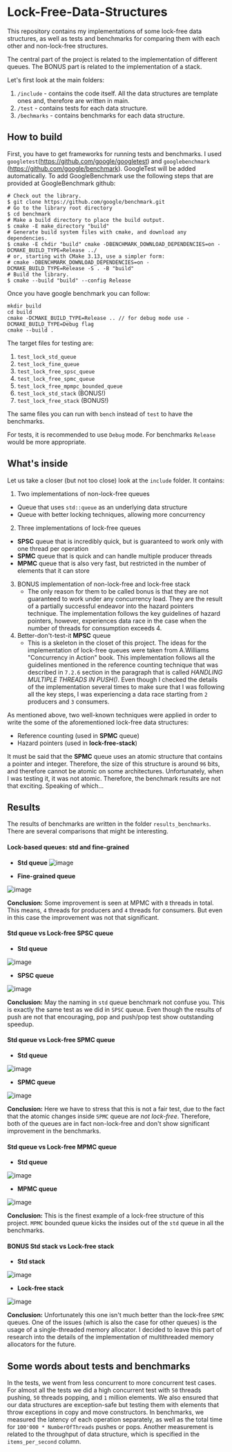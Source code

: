 # Lock-Free-Data-Structures
This repository contains my implementations of some lock-free data structures, as well as tests and benchmarks for comparing them with each other and non-lock-free structures. 

The central part of the project is related to the implementation of different queues. The BONUS part is related to the implementation of a stack.

Let's first look at the main folders:

1. `/include` - contains the code itself. All the data structures are template ones and, therefore are written in main.
2. `/test` - contains tests for each data structure.
3. `/bechmarks` - contains benchmarks for each data structure.


## How to build

First, you have to get frameworks for running tests and benchmarks. I used `googletest`(https://github.com/google/googletest) and `googlebenchmark` (https://github.com/google/benchmark). GoogleTest will be added automatically. To add GoogleBenchmark use the following steps that are provided at GoogleBenchmark github:

```
# Check out the library.
$ git clone https://github.com/google/benchmark.git
# Go to the library root directory
$ cd benchmark
# Make a build directory to place the build output.
$ cmake -E make_directory "build"
# Generate build system files with cmake, and download any dependencies.
$ cmake -E chdir "build" cmake -DBENCHMARK_DOWNLOAD_DEPENDENCIES=on -DCMAKE_BUILD_TYPE=Release ../
# or, starting with CMake 3.13, use a simpler form:
# cmake -DBENCHMARK_DOWNLOAD_DEPENDENCIES=on -DCMAKE_BUILD_TYPE=Release -S . -B "build"
# Build the library.
$ cmake --build "build" --config Release
```

Once you have google benchmark you can follow:

```
mkdir build
cd build
cmake -DCMAKE_BUILD_TYPE=Release .. // for debug mode use -DCMAKE_BUILD_TYPE=Debug flag
cmake --build .
```

The target files for testing are:

1. `test_lock_std_queue`
2. `test_lock_fine_queue`
3. `test_lock_free_spsc_queue`
4. `test_lock_free_spmc_queue`
5. `test_lock_free_mpmpc_bounded_queue`
6. `test_lock_std_stack` (BONUS!)
7. `test_lock_free_stack` (BONUS!)

The same files you can run with `bench` instead of `test` to have the benchmarks.

For tests, it is recommended to use `Debug` mode. For benchmarks `Release` would be more appropriate.

## What's inside

Let us take a closer (but not too close) look at the `include` folder. It contains:

1. Two implementations of non-lock-free queues
  - Queue that uses `std::queue` as an underlying data structure
  - Queue with better locking techniques, allowing more concurrency
2. Three implementations of lock-free queues
  - **SPSC** queue that is incredibly quick, but is guaranteed to work only with one thread per operation
  - **SPMC** queue that is quick and can handle multiple producer threads
  - **MPMC** queue that is also very fast, but restricted in the number of elements that it can store
3. BONUS implementation of non-lock-free and lock-free stack
   - The only reason for them to be called bonus is that they are not guaranteed to work under any concurrency
   load. They are the result of a partially successful endeavor into the hazard pointers technique. The implementation
   follows the key guidelines of hazard pointers, however, experiences data race in the case when the number of threads for
   consumption exceeds 4.
4. Better-don't-test-it **MPSC** queue
   - This is a skeleton in the closet of this project. The ideas for the implementation of lock-free queues were taken from A.Williams
   "Concurrency in Action" book. This implementation follows all the guidelines mentioned in the reference counting technique that
   was described in `7.2.6` section in the paragraph that is called *HANDLING MULTIPLE THREADS IN PUSH()*. Even though I checked the
   details of the implementation several times to make sure that I was following all the key steps, I was experiencing a data race starting
   from `2` producers and `3` consumers.

As mentioned above, two well-known techniques were applied in order to write the some of the aforementioned lock-free data structures:
- Reference counting (used in **SPMC** queue)
- Hazard pointers (used in **lock-free-stack**)

It must be said that the **SPMC** queue uses an atomic structure that contains a pointer and integer. Therefore, the size of this structure
is around `96` bits, and therefore cannot be atomic on some architectures. Unfortunately, when I was testing it, it was not atomic. Therefore,
the benchmark results are not that exciting. Speaking of which...

## Results

The results of benchmarks are written in the folder `results_benchmarks`. There are several comparisons that might be interesting. 

#### Lock-based queues: std and fine-grained

- **Std queue**
![image](https://github.com/user-attachments/assets/d28c88cd-3de8-42bf-bf6b-2f246c9a7b86)

- **Fine-grained queue**

![image](https://github.com/user-attachments/assets/9f22ac93-b6a5-4c49-8dc4-aabe7e3ebee7)

**Conclusion:** Some improvement is seen at MPMC with `8` threads in total. This means, `4` threads for producers and `4` threads for consumers. But even in this case the improvement was not that significant.

#### Std queue vs Lock-free SPSC queue

- **Std queue**
   
![image](https://github.com/user-attachments/assets/60ca8bf7-da44-407f-9551-8e38c433a94d)

- **SPSC queue**

![image](https://github.com/user-attachments/assets/0a7ecb0d-4fde-4f2f-ad50-0357b8e4864a)

**Conclusion:** May the naming in `std` queue benchmark not confuse you. This is exactly the same test as we did in `SPSC` queue. Even though the results of push are not that encouraging, pop and push/pop test show outstanding speedup.

#### Std queue vs Lock-free SPMC queue

- **Std queue**

![image](https://github.com/user-attachments/assets/30bfcf63-0b9c-457e-a901-c1868caaf1d4)

- **SPMC queue**

![image](https://github.com/user-attachments/assets/dd678c99-6f8f-49c5-81f1-42b60c3961ff)

**Conclusion:** Here we have to stress that this is not a fair test, due to the fact that the atomic changes inside `SPMC` queue are *not lock-free*. Therefore, both of the queues are in fact non-lock-free and don't show significant improvement in the benchmarks.

#### Std queue vs Lock-free MPMC queue

- **Std queue**

![image](https://github.com/user-attachments/assets/d71910c1-5451-4490-a7fc-a790d718291c)

- **MPMC queue**

![image](https://github.com/user-attachments/assets/3669c487-2159-4d2c-baca-5fdec16844a2)

**Conclusion:** This is the finest example of a lock-free structure of this project. `MPMC` bounded queue kicks the insides out of the `std` queue in all the benchmarks.

#### BONUS Std stack vs Lock-free stack

- **Std stack**

![image](https://github.com/user-attachments/assets/fe3b2c12-fefe-484b-bb76-163a50c4329b)

- **Lock-free stack**

![image](https://github.com/user-attachments/assets/0a6f52b4-7993-4f8e-838d-cdec43c66c22)


**Conclusion:** Unfortunately this one isn't much better than the lock-free `SPMC` queues. One of the issues (which is also the case for other queues) is the usage of a single-threaded memory allocator. I decided to leave this part of research into the details of the implementation of multithreaded memory allocators for the future.

## Some words about tests and benchmarks

In the tests, we went from less concurrent to more concurrent test cases. For almost all the tests we did a high concurrent test with `50` threads pushing, `50` threads popping, and `1` million elements. We also ensured that our data structures are exception-safe but testing them with elements that throw exceptions in copy and move constructors. In benchmarks, we measured the latency of each operation separately, as well as the total time for `100'000 * NumberOfThreads` pushes or pops. Another measurement is related to the throughput of data structure, which is specified in the `items_per_second` column.
